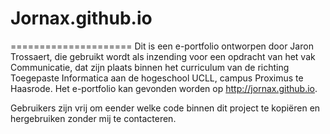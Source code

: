 # Jornax.github.io
=====================
Dit is een e-portfolio ontworpen door Jaron Trossaert, die gebruikt wordt als inzending voor een opdracht van het vak Communicatie, dat zijn plaats binnen het curriculum van de richting Toegepaste Informatica aan de hogeschool UCLL, campus Proximus te Haasrode. Het e-portfolio kan gevonden worden op <http://jornax.github.io>. 

Gebruikers zijn vrij om eender welke code binnen dit project te kopiëren en hergebruiken zonder mij te contacteren.
